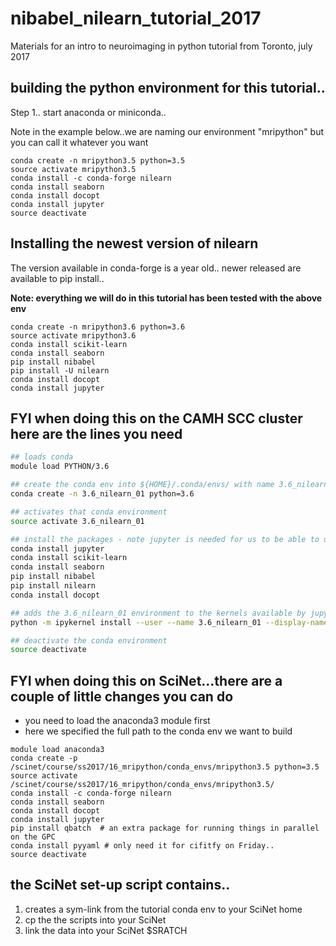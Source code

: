 # nibabel_nilearn_tutorial_2017
Materials for an intro to neuroimaging in python tutorial from Toronto, july 2017

## building the python environment for this tutorial..

Step 1.. start anaconda or miniconda..

Note in the example below..we are naming our environment "mripython" but you can call it whatever you want

```
conda create -n mripython3.5 python=3.5
source activate mripython3.5
conda install -c conda-forge nilearn
conda install seaborn
conda install docopt
conda install jupyter
source deactivate
```

## Installing the newest version of nilearn

The version available in conda-forge is a year old.. newer released are available to pip install..

**Note: everything we will do in this tutorial has been tested with the above env**

```
conda create -n mripython3.6 python=3.6
source activate mripython3.6
conda install scikit-learn
conda install seaborn
pip install nibabel
pip install -U nilearn
conda install docopt
conda install jupyter
```

## FYI when doing this on the CAMH SCC cluster here are the lines you need

```sh
## loads conda
module load PYTHON/3.6

## create the conda env into ${HOME}/.conda/envs/ with name 3.6_nilearn_01
conda create -n 3.6_nilearn_01 python=3.6

## activates that conda environment
source activate 3.6_nilearn_01

## install the packages - note jupyter is needed for us to be able to use it on jyputer hub
conda install jupyter
conda install scikit-learn
conda install seaborn
pip install nibabel
pip install nilearn
conda install docopt

## adds the 3.6_nilearn_01 environment to the kernels available by jupyter hub
python -m ipykernel install --user --name 3.6_nilearn_01 --display-name "Python (3.6_nilearn_01)"

## deactivate the conda environment
source deactivate
```

## FYI when doing this on SciNet...there are a couple of little changes you can do

+ you need to load the anaconda3 module first
+ here we specified the full path to the conda env we want to build

```
module load anaconda3
conda create -p /scinet/course/ss2017/16_mripython/conda_envs/mripython3.5 python=3.5
source activate /scinet/course/ss2017/16_mripython/conda_envs/mripython3.5/
conda install -c conda-forge nilearn
conda install seaborn
conda install docopt
conda install jupyter
pip install qbatch  # an extra package for running things in parallel on the GPC
conda install pyyaml # only need it for cifitfy on Friday..
source deactivate
```

## the SciNet set-up script contains..

1. creates a sym-link from the tutorial conda env to your SciNet home
2. cp the the scripts into your SciNet
3. link the data into your SciNet $SRATCH
